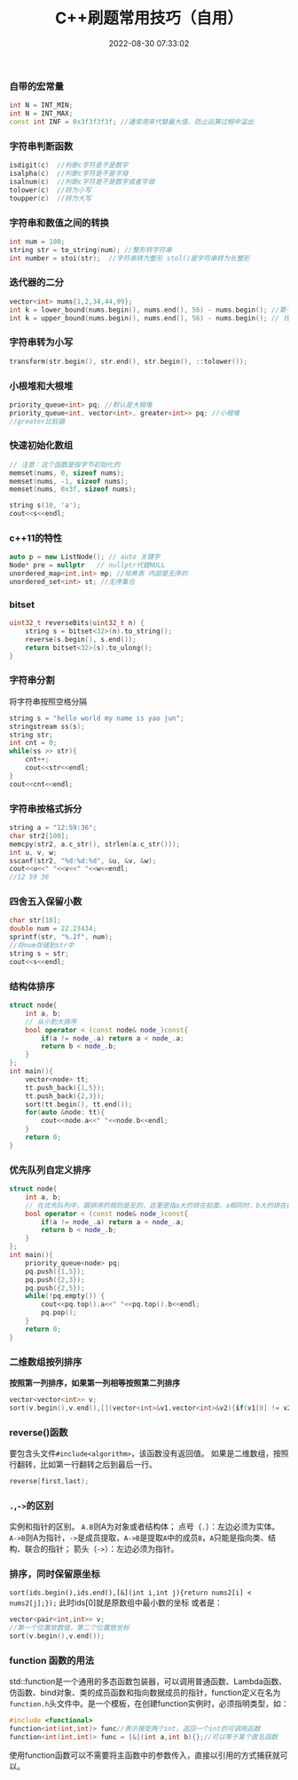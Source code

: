 ﻿---
title: C++刷题常用技巧（自用）
date: 2022-08-30 07:33:02
categories: Algorithm
tags: [CPP]
---

### 自带的宏常量

```cpp
int N = INT_MIN;
int N = INT_MAX;
const int INF = 0x3f3f3f3f; //通常用来代替最大值，防止运算过程中溢出
```
### 字符串判断函数

```cpp
isdigit(c)  //判断c字符是不是数字
isalpha(c)  //判断c字符是不是字母
isalnum(c)  //判断c字符是不是数字或者字母
tolower(c)  //转为小写
toupper(c)  //转为大写
```
### 字符串和数值之间的转换

```cpp
int num = 100;
string str = to_string(num); //整形转字符串
int number = stoi(str);  //字符串转为整形 stol()是字符串转为长整形
```
### 迭代器的二分

```cpp
vector<int> nums{1,2,34,44,99};
int k = lower_bound(nums.begin(), nums.end(), 56) - nums.begin(); //第一个大于等于目标值的迭代器位置
int k = upper_bound(nums.begin(), nums.end(), 56) - nums.begin(); // 找到第一个大于目标值的迭代器位置
```
### 字符串转为小写

```cpp
transform(str.begin(), str.end(), str.begin(), ::tolower());
```
### 小根堆和大根堆

```cpp
priority_queue<int> pq; //默认是大根堆
priority_queue<int, vector<int>, greater<int>> pq; //小根堆
//greater比较器
```
### 快速初始化数组

```cpp
// 注意：这个函数是按字节初始化的
memset(nums, 0, sizeof nums);
memset(nums, -1, sizeof nums);
memset(nums, 0x3f, sizeof nums);

string s(10, 'a');
cout<<s<<endl;
```
### c++11的特性

```cpp
auto p = new ListNode(); // auto 关键字
Node* pre = nullptr   // nullptr代替NULL
unordered_map<int,int> mp; //哈希表 内部是无序的
unordered_set<int> st; //无序集合
```

### bitset

```cpp
uint32_t reverseBits(uint32_t n) {
    string s = bitset<32>(n).to_string();
    reverse(s.begin(), s.end());
    return bitset<32>(s).to_ulong();
}
```

### 字符串分割
将字符串按照空格分隔
```cpp
string s = "hello world my name is yao jun";
stringstream ss(s);
string str;
int cnt = 0;
while(ss >> str){
    cnt++;
    cout<<str<<endl;
}
cout<<cnt<<endl;
```
### 字符串按格式拆分

```cpp
string a = "12:59:36";
char str2[100];
memcpy(str2, a.c_str(), strlen(a.c_str()));
int u, v, w;
sscanf(str2, "%d:%d:%d", &u, &v, &w);
cout<<u<<" "<<v<<" "<<w<<endl;
//12 59 36
```

### 四舍五入保留小数

```cpp
char str[10];
double num = 22.23434;
sprintf(str, "%.2f", num);
//将num存储到str中
string s = str;
cout<<s<<endl;
```
### 结构体排序

```cpp
struct node{
    int a, b;
    // 从小到大排序
    bool operator < (const node& node_)const{
        if(a != node_.a) return a < node_.a;
        return b < node_.b;
    }
};
int main(){
    vector<node> tt;
    tt.push_back({1,5});
    tt.push_back({2,3});
    sort(tt.begin(), tt.end());
    for(auto &node: tt){
        cout<<node.a<<" "<<node.b<<endl;
    }
    return 0;
}
```
### 优先队列自定义排序

```cpp
struct node{
    int a, b;
    // 在优先队列中，跟排序的规则是反的，这里是指a大的排在前面，a相同时，b大的排在前面
    bool operator < (const node& node_)const{
        if(a != node_.a) return a < node_.a;
        return b < node_.b;
    }
};
int main(){
    priority_queue<node> pq;
    pq.push({1,5});
    pq.push({2,3});
    pq.push({2,5});
    while(!pq.empty()) {
        cout<<pq.top().a<<" "<<pq.top().b<<endl;
        pq.pop();
    }
    return 0;
}
```

### 二维数组按列排序
**按照第一列排序，如果第一列相等按照第二列排序**
```cpp
vector<vector<int>> v;
sort(v.begin(),v.end(),[](vector<int>&v1,vector<int>&v2){if(v1[0] != v2[0])return v1[0]<v2[0];else return v1[1]<v2[1];});
```

### reverse()函数
要包含头文件`#include<algorithm>`，该函数没有返回值。
如果是二维数组，按照行翻转，比如第一行翻转之后到最后一行。
```cpp
reverse[first,last);
```
### `.`,`->`的区别
实例和指针的区别。
`A.B`则A为对象或者结构体； 点号（`.`）：左边必须为实体。
`A->B`则A为指针，`->`是成员提取，`A->B`是提取`A`中的成员`B`，`A`只能是指向类、结构、联合的指针； 箭头（`->`）：左边必须为指针。

### 排序，同时保留原坐标
`sort(ids.begin(),ids.end(),[&](int i,int j){return nums2[i] < nums2[j];});`
此时ids[0]就是原数组中最小数的坐标
或者是：
```cpp
vector<pair<int,int>> v;
//第一个位置放数值，第二个位置放坐标
sort(v.begin(),v.end());
```
### function 函数的用法
std::function是一个通用的多态函数包装器，可以调用普通函数、Lambda函数、仿函数、bind对象、类的成员函数和指向数据成员的指针，function定义在名为`function.h`头文件中。是一个模板，在创建function实例时，必须指明类型，如：
```cpp
#include <functional>
function<int(int,int)> func//表示接受两个int，返回一个int的可调用函数
function<int(int,int)> func = [&](int a,int b){};//可以等于某个匿名函数
```
使用function函数可以不需要将主函数中的参数传入，直接以引用的方式捕获就可以。
